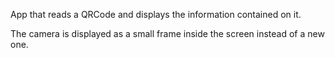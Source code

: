App that reads a QRCode and displays the information contained on it.

The camera is displayed as a small frame inside the screen instead of a new one.
